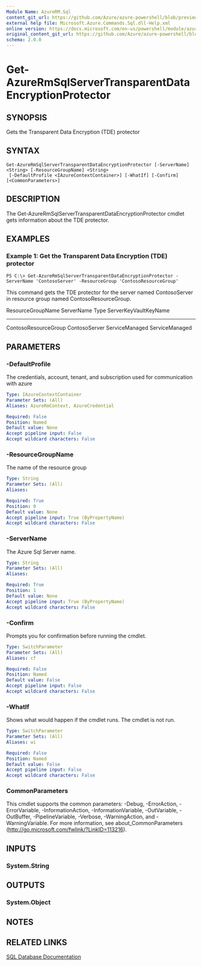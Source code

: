 ```yaml
---
Module Name: AzureRM.Sql
content_git_url: https://github.com/Azure/azure-powershell/blob/preview/src/ResourceManager/Sql/Commands.Sql/help/Get-AzureRmSqlServerTransparentDataEncryptionProtector.md
external help file: Microsoft.Azure.Commands.Sql.dll-Help.xml
online version: https://docs.microsoft.com/en-us/powershell/module/azurerm.sql/get-azurermsqlservertransparentdataencryptionprotector
original_content_git_url: https://github.com/Azure/azure-powershell/blob/preview/src/ResourceManager/Sql/Commands.Sql/help/Get-AzureRmSqlServerTransparentDataEncryptionProtector.md
schema: 2.0.0
---
```


# Get-AzureRmSqlServerTransparentDataEncryptionProtector

## SYNOPSIS
Gets the Transparent Data Encryption (TDE) protector

## SYNTAX

```
Get-AzureRmSqlServerTransparentDataEncryptionProtector [-ServerName] <String> [-ResourceGroupName] <String>
 [-DefaultProfile <IAzureContextContainer>] [-WhatIf] [-Confirm] [<CommonParameters>]
```

## DESCRIPTION
The Get-AzureRmSqlServerTransparentDataEncryptionProtector cmdlet gets information about the TDE protector.

## EXAMPLES

### Example 1: Get the Transparent Data Encryption (TDE) protector
```
PS C:\> Get-AzureRmSqlServerTransparentDataEncryptionProtector -ServerName 'ContosoServer' -ResourceGroup 'ContosoResourceGroup'
```

This command gets the TDE protector for the server named ContosoServer in resource group named ContosoResourceGroup.

ResourceGroupName ServerName                   Type ServerKeyVaultKeyName
----------------- ----------                   ---- ---------------------
ContosoResourceGroup ContosoServer ServiceManaged ServiceManaged

## PARAMETERS

### -DefaultProfile
The credentials, account, tenant, and subscription used for communication with azure

```yaml
Type: IAzureContextContainer
Parameter Sets: (All)
Aliases: AzureRmContext, AzureCredential

Required: False
Position: Named
Default value: None
Accept pipeline input: False
Accept wildcard characters: False
```

### -ResourceGroupName
The name of the resource group

```yaml
Type: String
Parameter Sets: (All)
Aliases:

Required: True
Position: 0
Default value: None
Accept pipeline input: True (ByPropertyName)
Accept wildcard characters: False
```

### -ServerName
The Azure Sql Server name.

```yaml
Type: String
Parameter Sets: (All)
Aliases:

Required: True
Position: 1
Default value: None
Accept pipeline input: True (ByPropertyName)
Accept wildcard characters: False
```

### -Confirm
Prompts you for confirmation before running the cmdlet.

```yaml
Type: SwitchParameter
Parameter Sets: (All)
Aliases: cf

Required: False
Position: Named
Default value: False
Accept pipeline input: False
Accept wildcard characters: False
```

### -WhatIf
Shows what would happen if the cmdlet runs.
The cmdlet is not run.

```yaml
Type: SwitchParameter
Parameter Sets: (All)
Aliases: wi

Required: False
Position: Named
Default value: False
Accept pipeline input: False
Accept wildcard characters: False
```

### CommonParameters
This cmdlet supports the common parameters: -Debug, -ErrorAction, -ErrorVariable, -InformationAction, -InformationVariable, -OutVariable, -OutBuffer, -PipelineVariable, -Verbose, -WarningAction, and -WarningVariable. For more information, see about_CommonParameters (http://go.microsoft.com/fwlink/?LinkID=113216).

## INPUTS

### System.String

## OUTPUTS

### System.Object

## NOTES

## RELATED LINKS

[SQL Database Documentation](https://docs.microsoft.com/azure/sql-database/)
